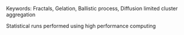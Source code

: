 
Keywords: Fractals, Gelation, Ballistic process, Diffusion limited cluster aggregation

Statistical runs performed using high performance computing
